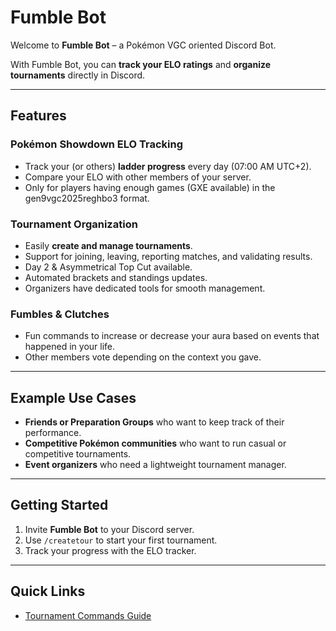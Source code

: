 # Fumble Bot

Welcome to **Fumble Bot** – a Pokémon VGC oriented Discord Bot.

With Fumble Bot, you can **track your ELO ratings** and **organize tournaments** directly in Discord.

---

## Features

### Pokémon Showdown ELO Tracking
- Track your (or others) **ladder progress** every day (07:00 AM UTC+2).
- Compare your ELO with other members of your server.
- Only for players having enough games (GXE available) in the gen9vgc2025reghbo3 format.

### Tournament Organization
- Easily **create and manage tournaments**.
- Support for joining, leaving, reporting matches, and validating results.
- Day 2 & Asymmetrical Top Cut available.
- Automated brackets and standings updates.
- Organizers have dedicated tools for smooth management.

### Fumbles & Clutches
- Fun commands to increase or decrease your aura based on events that happened in your life.
- Other members vote depending on the context you gave.

---

## Example Use Cases
- **Friends or Preparation Groups** who want to keep track of their performance.
- **Competitive Pokémon communities** who want to run casual or competitive tournaments.
- **Event organizers** who need a lightweight tournament manager.

---

## Getting Started
1. Invite **Fumble Bot** to your Discord server.  
2. Use `/createtour` to start your first tournament.  
3. Track your progress with the ELO tracker.  

---

## Quick Links
- [Tournament Commands Guide](https://github.com/GaburaisuVGC/fumble_bot_reloaded/wiki/Tournament-Commands-Guide)  